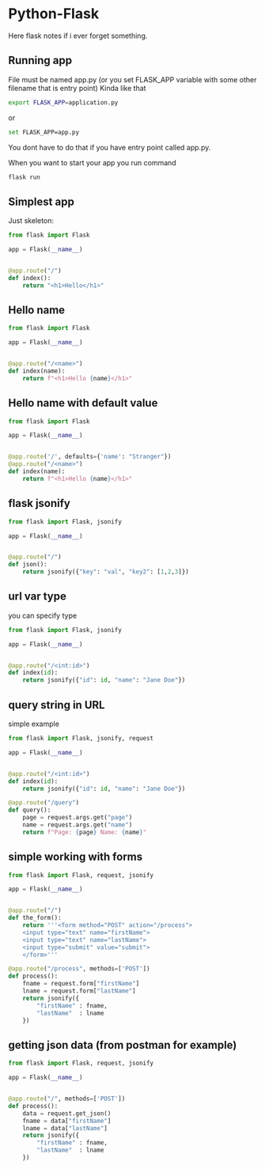 # Python-Flask
Here flask notes if i ever forget something.

## Running app
File must be named app.py (or you set FLASK_APP variable with some other filename that is entry point)
Kinda like that 
```sh
export FLASK_APP=application.py
```
or
```sh
set FLASK_APP=app.py
```
You dont have to do that if you have entry point called app.py.

When you want to start your app you run command
```sh
flask run
```

## Simplest app
Just skeleton:
```python
from flask import Flask

app = Flask(__name__)


@app.route("/")
def index():
    return "<h1>Hello</h1>"
```

## Hello name
```python
from flask import Flask

app = Flask(__name__)


@app.route("/<name>")
def index(name):
    return f"<h1>Hello {name}</h1>"
```

## Hello name with default value
```python
from flask import Flask

app = Flask(__name__)


@app.route('/', defaults={'name': "Stranger"})
@app.route("/<name>")
def index(name):
    return f"<h1>Hello {name}</h1>"
```

## flask jsonify
```python
from flask import Flask, jsonify

app = Flask(__name__)


@app.route("/")
def json():
    return jsonify({"key": "val", "key2": [1,2,3]})
```
## url var type
you can specify type
```python
from flask import Flask, jsonify

app = Flask(__name__)


@app.route("/<int:id>")
def index(id):
    return jsonify({"id": id, "name": "Jane Doe"})
```

## query string in URL
simple example
```python
from flask import Flask, jsonify, request

app = Flask(__name__)


@app.route("/<int:id>")
def index(id):
    return jsonify({"id": id, "name": "Jane Doe"})

@app.route("/query")
def query():
    page = request.args.get("page")
    name = request.args.get("name")
    return f"Page: {page} Name: {name}"
```

## simple working with forms
```python
from flask import Flask, request, jsonify

app = Flask(__name__)


@app.route("/")
def the_form():
    return '''<form method="POST" action="/process">
    <input type="text" name="firstName">
    <input type="text" name="lastName">
    <input type="submit" value="submit">
    </form>'''

@app.route("/process", methods=['POST'])
def process():
    fname = request.form["firstName"]
    lname = request.form["lastName"]
    return jsonify({
        "firstName" : fname,
        "lastName"  : lname
    })
```

## getting json data (from postman for example)
```python
from flask import Flask, request, jsonify

app = Flask(__name__)


@app.route("/", methods=['POST'])
def process():
    data = request.get_json()
    fname = data["firstName"]
    lname = data["lastName"]
    return jsonify({
        "firstName" : fname,
        "lastName"  : lname
    })
```
